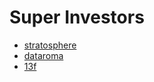 # Super Investors

* [stratosphere](https://www.stratosphere.io/superinvestors/)
* [dataroma](https://www.dataroma.com/m/managers.php)
* [13f](https://13f.info/)